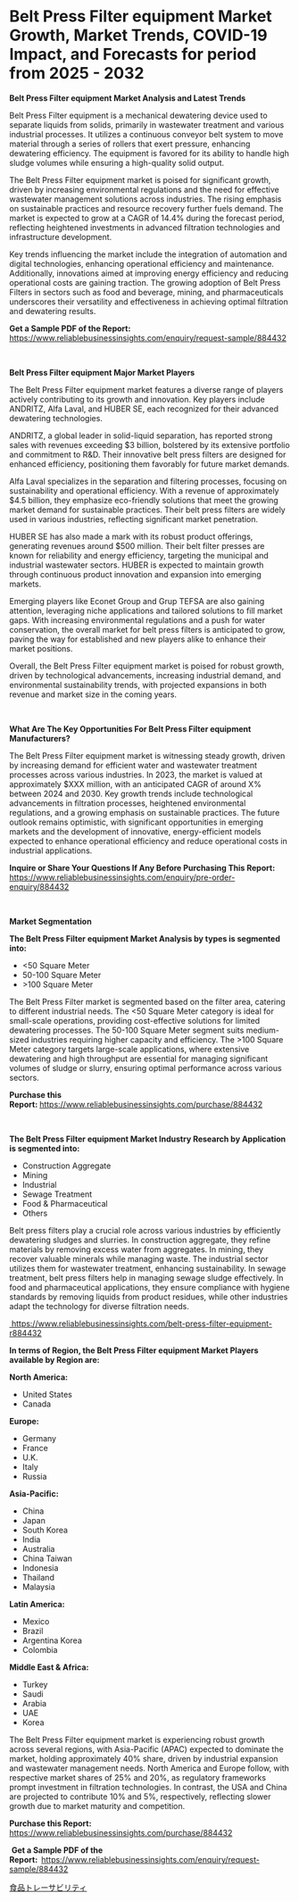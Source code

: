 <p><h1>Belt Press Filter equipment Market Growth, Market Trends, COVID-19 Impact, and Forecasts for period from 2025 - 2032</h1></p><p><strong>Belt Press Filter equipment Market Analysis and Latest Trends</strong></p>
<p><p>Belt Press Filter equipment is a mechanical dewatering device used to separate liquids from solids, primarily in wastewater treatment and various industrial processes. It utilizes a continuous conveyor belt system to move material through a series of rollers that exert pressure, enhancing dewatering efficiency. The equipment is favored for its ability to handle high sludge volumes while ensuring a high-quality solid output.</p><p>The Belt Press Filter equipment market is poised for significant growth, driven by increasing environmental regulations and the need for effective wastewater management solutions across industries. The rising emphasis on sustainable practices and resource recovery further fuels demand. The market is expected to grow at a CAGR of 14.4% during the forecast period, reflecting heightened investments in advanced filtration technologies and infrastructure development.</p><p>Key trends influencing the market include the integration of automation and digital technologies, enhancing operational efficiency and maintenance. Additionally, innovations aimed at improving energy efficiency and reducing operational costs are gaining traction. The growing adoption of Belt Press Filters in sectors such as food and beverage, mining, and pharmaceuticals underscores their versatility and effectiveness in achieving optimal filtration and dewatering results.</p></p>
<p><strong>Get a Sample PDF of the Report:&nbsp;</strong> <a href="https://www.reliablebusinessinsights.com/enquiry/request-sample/884432?utm_campaign=39&utm_medium=2&utm_source=Github&utm_content=ia&utm_term=25022025&utm_id=belt-press-filter-equipment">https://www.reliablebusinessinsights.com/enquiry/request-sample/884432</a></p>
<p>&nbsp;</p>
<p><strong>Belt Press Filter equipment Major Market Players</strong></p>
<p><p>The Belt Press Filter equipment market features a diverse range of players actively contributing to its growth and innovation. Key players include ANDRITZ, Alfa Laval, and HUBER SE, each recognized for their advanced dewatering technologies. </p><p>ANDRITZ, a global leader in solid-liquid separation, has reported strong sales with revenues exceeding $3 billion, bolstered by its extensive portfolio and commitment to R&D. Their innovative belt press filters are designed for enhanced efficiency, positioning them favorably for future market demands.</p><p>Alfa Laval specializes in the separation and filtering processes, focusing on sustainability and operational efficiency. With a revenue of approximately $4.5 billion, they emphasize eco-friendly solutions that meet the growing market demand for sustainable practices. Their belt press filters are widely used in various industries, reflecting significant market penetration.</p><p>HUBER SE has also made a mark with its robust product offerings, generating revenues around $500 million. Their belt filter presses are known for reliability and energy efficiency, targeting the municipal and industrial wastewater sectors. HUBER is expected to maintain growth through continuous product innovation and expansion into emerging markets.</p><p>Emerging players like Econet Group and Grup TEFSA are also gaining attention, leveraging niche applications and tailored solutions to fill market gaps. With increasing environmental regulations and a push for water conservation, the overall market for belt press filters is anticipated to grow, paving the way for established and new players alike to enhance their market positions.</p><p>Overall, the Belt Press Filter equipment market is poised for robust growth, driven by technological advancements, increasing industrial demand, and environmental sustainability trends, with projected expansions in both revenue and market size in the coming years.</p></p>
<p>&nbsp;</p>
<p><strong>What Are The Key Opportunities For Belt Press Filter equipment Manufacturers?</strong></p>
<p><p>The Belt Press Filter equipment market is witnessing steady growth, driven by increasing demand for efficient water and wastewater treatment processes across various industries. In 2023, the market is valued at approximately $XXX million, with an anticipated CAGR of around X% between 2024 and 2030. Key growth trends include technological advancements in filtration processes, heightened environmental regulations, and a growing emphasis on sustainable practices. The future outlook remains optimistic, with significant opportunities in emerging markets and the development of innovative, energy-efficient models expected to enhance operational efficiency and reduce operational costs in industrial applications.</p></p>
<p><strong>Inquire or Share Your Questions If Any Before Purchasing This Report:</strong> <a href="https://www.reliablebusinessinsights.com/enquiry/pre-order-enquiry/884432?utm_campaign=39&utm_medium=2&utm_source=Github&utm_content=ia&utm_term=25022025&utm_id=belt-press-filter-equipment">https://www.reliablebusinessinsights.com/enquiry/pre-order-enquiry/884432</a></p>
<p>&nbsp;</p>
<p><strong>Market Segmentation</strong></p>
<p><strong>The Belt Press Filter equipment Market Analysis by types is segmented into:</strong></p>
<p><ul><li><50 Square Meter</li><li>50-100 Square Meter</li><li>>100 Square Meter</li></ul></p>
<p><p>The Belt Press Filter market is segmented based on the filter area, catering to different industrial needs. The <50 Square Meter category is ideal for small-scale operations, providing cost-effective solutions for limited dewatering processes. The 50-100 Square Meter segment suits medium-sized industries requiring higher capacity and efficiency. The >100 Square Meter category targets large-scale applications, where extensive dewatering and high throughput are essential for managing significant volumes of sludge or slurry, ensuring optimal performance across various sectors.</p></p>
<p><strong>Purchase this Report:&nbsp;</strong><a href="https://www.reliablebusinessinsights.com/purchase/884432?utm_campaign=39&utm_medium=2&utm_source=Github&utm_content=ia&utm_term=25022025&utm_id=belt-press-filter-equipment">https://www.reliablebusinessinsights.com/purchase/884432</a></p>
<p>&nbsp;</p>
<p><strong>The Belt Press Filter equipment Market Industry Research by Application is segmented into:</strong></p>
<p><ul><li>Construction Aggregate</li><li>Mining</li><li>Industrial</li><li>Sewage Treatment</li><li>Food & Pharmaceutical</li><li>Others</li></ul></p>
<p><p>Belt press filters play a crucial role across various industries by efficiently dewatering sludges and slurries. In construction aggregate, they refine materials by removing excess water from aggregates. In mining, they recover valuable minerals while managing waste. The industrial sector utilizes them for wastewater treatment, enhancing sustainability. In sewage treatment, belt press filters help in managing sewage sludge effectively. In food and pharmaceutical applications, they ensure compliance with hygiene standards by removing liquids from product residues, while other industries adapt the technology for diverse filtration needs.</p></p>
<p><a href="https://www.reliablebusinessinsights.com/belt-press-filter-equipment-r884432?utm_campaign=39&utm_medium=2&utm_source=Github&utm_content=ia&utm_term=25022025&utm_id=belt-press-filter-equipment">&nbsp;https://www.reliablebusinessinsights.com/belt-press-filter-equipment-r884432</a></p>
<p><strong>In terms of Region, the Belt Press Filter equipment Market Players available by Region are:</strong></p>
<p>
    <p> <strong> North America: </strong>
        <ul>
            <li>United States</li>
            <li>Canada</li>
        </ul>
        </p> 
    <p> <strong> Europe: </strong>
        <ul>
            <li>Germany</li>
            <li>France</li>
            <li>U.K.</li>
            <li>Italy</li>
            <li>Russia</li>
        </ul>
        </p> 
    <p> <strong> Asia-Pacific: </strong>
        <ul>
            <li>China</li>
            <li>Japan</li>
            <li>South Korea</li>
            <li>India</li>
            <li>Australia</li>
            <li>China Taiwan</li>
            <li>Indonesia</li>
            <li>Thailand</li>
            <li>Malaysia</li>
        </ul>
        </p> 
    <p> <strong> Latin America: </strong>
        <ul>
            <li>Mexico</li>
            <li>Brazil</li>
            <li>Argentina Korea</li>
            <li>Colombia</li>
        </ul>
        </p> 
    <p> <strong> Middle East & Africa: </strong>
        <ul>
            <li>Turkey</li>
            <li>Saudi</li>
            <li>Arabia</li>
            <li>UAE</li>
            <li>Korea</li>
        </ul>
    </p>
    </p>
<p><p>The Belt Press Filter equipment market is experiencing robust growth across several regions, with Asia-Pacific (APAC) expected to dominate the market, holding approximately 40% share, driven by industrial expansion and wastewater management needs. North America and Europe follow, with respective market shares of 25% and 20%, as regulatory frameworks prompt investment in filtration technologies. In contrast, the USA and China are projected to contribute 10% and 5%, respectively, reflecting slower growth due to market maturity and competition.</p></p>
<p><strong>Purchase this Report: </strong><a href="https://www.reliablebusinessinsights.com/purchase/884432?utm_campaign=39&utm_medium=2&utm_source=Github&utm_content=ia&utm_term=25022025&utm_id=belt-press-filter-equipment">https://www.reliablebusinessinsights.com/purchase/884432</a></p>
<p>&nbsp;<strong>Get a Sample PDF of the Report:&nbsp;&nbsp;</strong><a href="https://www.reliablebusinessinsights.com/enquiry/request-sample/884432?utm_campaign=39&utm_medium=2&utm_source=Github&utm_content=ia&utm_term=25022025&utm_id=belt-press-filter-equipment">https://www.reliablebusinessinsights.com/enquiry/request-sample/884432</a></p>
<p><strong></strong></p>
<p><p><a href="https://github.com/mohamedbakry57/Market-Research-Report-List-7/blob/main/637123739596.md?utm_campaign=39&utm_medium=2&utm_source=Github&utm_content=ia&utm_term=25022025&utm_id=belt-press-filter-equipment">食品トレーサビリティ</a></p></p>